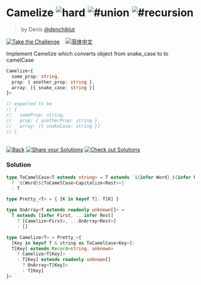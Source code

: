 <!--info-header-start--><h1>Camelize <img src="https://img.shields.io/badge/-hard-de3d37" alt="hard"/> <img src="https://img.shields.io/badge/-%23union-999" alt="#union"/> <img src="https://img.shields.io/badge/-%23recursion-999" alt="#recursion"/></h1><blockquote><p>by Denis <a href="https://github.com/denchiklut" target="_blank">@denchiklut</a></p></blockquote><p><a href="https://tsch.js.org/1383/play" target="_blank"><img src="https://img.shields.io/badge/-Take%20the%20Challenge-3178c6?logo=typescript&logoColor=white" alt="Take the Challenge"/></a> &nbsp;&nbsp;&nbsp;<a href="./README.zh-CN.md" target="_blank"><img src="https://img.shields.io/badge/-%E7%AE%80%E4%BD%93%E4%B8%AD%E6%96%87-gray" alt="简体中文"/></a> </p><!--info-header-end-->

Implement Camelize which converts object from snake_case to to camelCase

```ts
Camelize<{
  some_prop: string, 
  prop: { another_prop: string },
  array: [{ snake_case: string }]
}>

// expected to be
// {
//   someProp: string, 
//   prop: { anotherProp: string },
//   array: [{ snakeCase: string }]
// }
```

<!--info-footer-start--><br><a href="../../README.md" target="_blank"><img src="https://img.shields.io/badge/-Back-grey" alt="Back"/></a> <a href="https://tsch.js.org/1383/answer" target="_blank"><img src="https://img.shields.io/badge/-Share%20your%20Solutions-teal" alt="Share your Solutions"/></a> <a href="https://tsch.js.org/1383/solutions" target="_blank"><img src="https://img.shields.io/badge/-Check%20out%20Solutions-de5a77?logo=awesome-lists&logoColor=white" alt="Check out Solutions"/></a> <!--info-footer-end--> 
 
### Solution
 
 
```ts
type ToCamelCase<T extends string> = T extends `${infer Word}_${infer Rest}`
  ? `${Word}${ToCamelCase<Capitalize<Rest>>}`
  : T

type Pretty_<T> = { [K in keyof T]: T[K] }

type OnArray<T extends readonly unknown[]> =
  T extends [infer First, ...infer Rest]
    ? [Camelize<First>, ...OnArray<Rest>]
    : []

type Camelize<T> = Pretty_<{
  [Key in keyof T & string as ToCamelCase<Key>]:
  T[Key] extends Record<string, unknown>
    ? Camelize<T[Key]>
    : T[Key] extends readonly unknown[]
      ? OnArray<T[Key]>
      : T[Key]
}>
```
